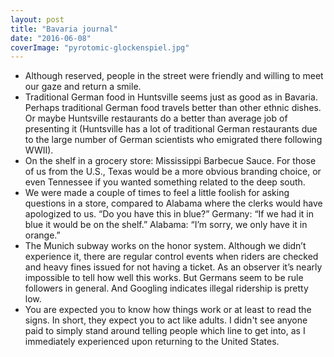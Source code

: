```yaml
---
layout: post
title: "Bavaria journal"
date: "2016-06-08"
coverImage: "pyrotomic-glockenspiel.jpg"
---
```


- Although reserved, people in the street were friendly and willing to meet our gaze and return a smile.
- Traditional German food in Huntsville seems just as good as in Bavaria. Perhaps traditional German food travels better than other ethnic dishes. Or maybe Huntsville restaurants do a better than average job of presenting it (Huntsville has a lot of traditional German restaurants due to the large number of German scientists who emigrated there following WWII).
- On the shelf in a grocery store: Mississippi Barbecue Sauce. For those of us from the U.S., Texas would be a more obvious branding choice, or even Tennessee if you wanted something related to the deep south.
- We were made a couple of times to feel a little foolish for asking questions in a store, compared to Alabama where the clerks would have apologized to us. “Do you have this in blue?” Germany: “If we had it in blue it would be on the shelf.” Alabama: “I’m sorry, we only have it in orange.”
- The Munich subway works on the honor system. Although we didn’t experience it, there are regular control events when riders are checked and heavy fines issued for not having a ticket. As an observer it’s nearly impossible to tell how well this works. But Germans seem to be rule followers in general. And Googling indicates illegal ridership is pretty low.
- You are expected you to know how things work or at least to read the signs. In short, they expect you to act like adults. I didn't see anyone paid to simply stand around telling people which line to get into, as I immediately experienced upon returning to the United States.
